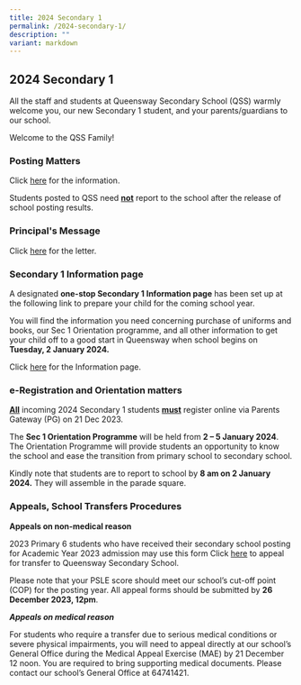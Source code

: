 ```yaml
---
title: 2024 Secondary 1
permalink: /2024-secondary-1/
description: ""
variant: markdown
---
```

## **2024 Secondary 1**
All the staff and students at Queensway Secondary School (QSS) warmly welcome you, our new Secondary 1 student, and your parents/guardians to our school.

Welcome to the QSS Family! 

### **Posting Matters**

Click [here](https://drive.google.com/file/d/1OgxRLDfh2W13WCZeNyMr-M0Xv4vCiv3d/view?usp=drive_link) for the information.  

Students posted to QSS need **<u>not</u>** report to the school after the release of school posting results.

### **Principal's Message**

Click [here](https://drive.google.com/file/d/1zqKdlZ_5nyKx8z0XLk0lHuwcNm5yHpdO/view?usp=sharing) for the letter.  


### **Secondary 1 Information page**

A designated **one-stop Secondary 1 Information page** has been set up at the following link to prepare your child for the coming school year.

You will find the information you need concerning purchase of uniforms and books, our Sec 1 Orientation programme, and all other information to get your child off to a good start in Queensway when school begins on **Tuesday, 2 January 2024.**

Click  [here](https://drive.google.com/file/d/1omOxJi_SO7HIZeBGscrAl645Wf1ifrxU/view?usp=sharing) for the Information page.


### **e-Registration and Orientation matters**
**<u>All</u>** incoming 2024 Secondary 1 students **<u>must</u>** register online via Parents Gateway (PG) on 21 Dec 2023. 

The **Sec 1 Orientation Programme** will be held from **2 – 5 January 2024**.           The Orientation Programme will provide students an opportunity to know the school and ease the transition from primary school to secondary school.

Kindly note that students are to report to school by **8 am on 2 January 2024.** They will assemble in the parade square.


### **Appeals, School Transfers Procedures**

**Appeals on non-medical reason**

2023 Primary 6 students who have received their secondary school posting for Academic Year 2023 admission may use this form Click [here](https://go.gov.sg/qss1appeal) to appeal for transfer to Queensway Secondary School.

Please note that your PSLE score should meet our school’s cut-off point (COP) for the posting year. All appeal forms should be submitted by **26 December 2023, 12pm**.
         
***Appeals on medical reason***
       
For students who require a transfer due to serious medical conditions or severe physical impairments, you will need to appeal directly at our school’s General Office during the Medical Appeal Exercise (MAE) by 21 December 12 noon. You are required to bring supporting medical documents. Please contact our school’s General Office at 64741421.